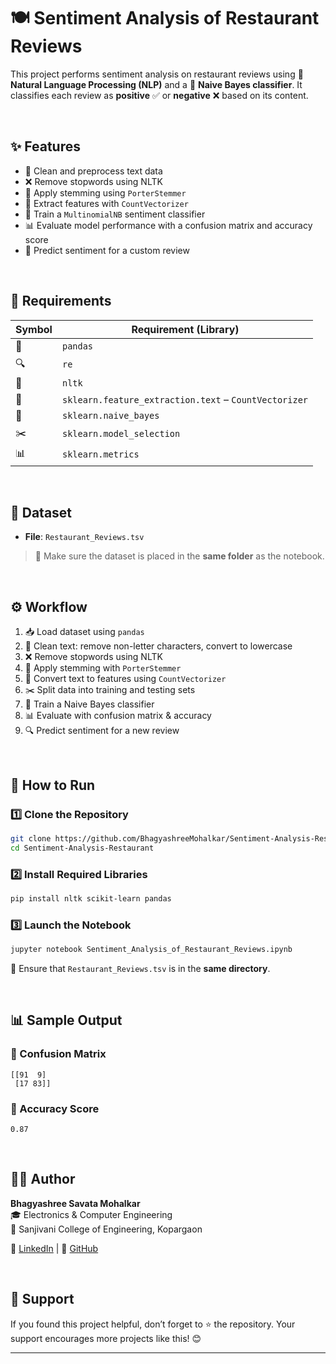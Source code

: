# 🍽️ Sentiment Analysis of Restaurant Reviews

This project performs sentiment analysis on restaurant reviews using 🧠 **Natural Language Processing (NLP)** and a 🤖 **Naive Bayes classifier**. It classifies each review as **positive** ✅ or **negative** ❌ based on its content.

<br/>

## ✨ Features

- 🧹 Clean and preprocess text data  
- ❌ Remove stopwords using NLTK  
- 🌱 Apply stemming using `PorterStemmer`  
- 🧾 Extract features with `CountVectorizer`  
- 🤖 Train a `MultinomialNB` sentiment classifier  
- 📊 Evaluate model performance with a confusion matrix and accuracy score  
- 📝 Predict sentiment for a custom review  

<br/>

## 🧾 Requirements

| Symbol | Requirement (Library)                  |
|-----------|--------------------------------------------|
| 📄        | `pandas`          |
| 🔍        | `re`  |
| 📘        | `nltk`  |
| 🧾        | `sklearn.feature_extraction.text` – `CountVectorizer` |
| 🤖        | `sklearn.naive_bayes`  |
| ✂️        | `sklearn.model_selection` |
| 📊        | `sklearn.metrics` |



<br/>

## 📁 Dataset

- **File**: `Restaurant_Reviews.tsv`  


> 📌 Make sure the dataset is placed in the **same folder** as the notebook.

<br/>

## ⚙️ Workflow

1. 📥 Load dataset using `pandas`  
2. 🧹 Clean text: remove non-letter characters, convert to lowercase  
3. ❌ Remove stopwords using NLTK  
4. 🌱 Apply stemming with `PorterStemmer`  
5. 🧾 Convert text to features using `CountVectorizer`  
6. ✂️ Split data into training and testing sets  
7. 🤖 Train a Naive Bayes classifier  
8. 📊 Evaluate with confusion matrix & accuracy  
9. 🔍 Predict sentiment for a new review

<br/>

## 🚀 How to Run

### 1️⃣ Clone the Repository

```bash
git clone https://github.com/BhagyashreeMohalkar/Sentiment-Analysis-Restaurant.git
cd Sentiment-Analysis-Restaurant
```

### 2️⃣ Install Required Libraries

```bash
pip install nltk scikit-learn pandas
```

### 3️⃣ Launch the Notebook

```bash
jupyter notebook Sentiment_Analysis_of_Restaurant_Reviews.ipynb
```

📝 Ensure that `Restaurant_Reviews.tsv` is in the **same directory**.

<br/>

## 📊 Sample Output

### 🧾 Confusion Matrix
```
[[91  9]
 [17 83]]
```

### 🎯 Accuracy Score
```
0.87
```

<br/>

## 👩‍💻 Author

**Bhagyashree Savata Mohalkar**  
🎓 Electronics & Computer Engineering  
🏫 Sanjivani College of Engineering, Kopargaon  

🔗 [LinkedIn](https://www.linkedin.com/in/bhagyashree-mohalkar-1b6861287/) | 🐙 [GitHub](https://github.com/BhagyashreeMohalkar)

<br/>

## 🌟 Support

If you found this project helpful, don’t forget to ⭐ the repository. Your support encourages more projects like this! 😊

---
